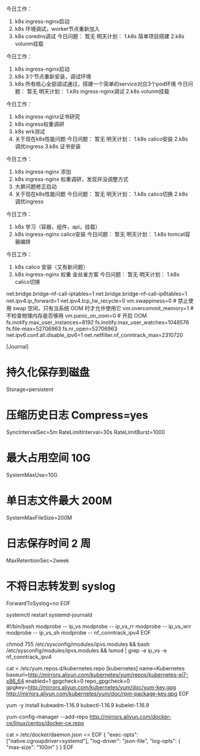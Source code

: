 

今日工作：           
1. k8s ingress-nginx启动
2. k8s 环境调试，worker节点重新加入
3. k8s coredns调试
今日问题：
暂无
明天计划：
1.k8s 简单项目搭建
2.k8s volunm挂载


今日工作：           
1. k8s ingress-nginx启动
2. k8s 3个节点重新安装，调试环境
3. k8s 所有核心全部调试通过，搭建一个简单的service对应3个pod环境
今日问题：
暂无
明天计划：
1.k8s ingress-nginx调试
2.k8s volunm挂载


今日工作：           
1. k8s ingress-nginx证书研究
2. k8s ingress权重调研
3. k8s wrk测试
4. 关于现在k8s性能问题
今日问题：
暂无
明天计划：
1.k8s calico安装
2.k8s 调优ingress
3.k8s 证书安装

今日工作：           
1. k8s ingress-nginx 添加
2. k8s ingress-nginx 权重调研，发现并没调整方式
3. 大屏问题修正启动
4. 关于现在k8s性能问题
今日问题：
暂无
明天计划：
1.k8s calico切换
2.k8s 调优ingress

今日工作：           
1. k8s 学习（容器，组件，api，挂载）
2. k8s ingress-nginx calico安装
今日问题：
暂无
明天计划：
1.k8s tomcat容器编排

今日工作：           
1. k8s calico 安装（又有新问题）
2. k8s ingress-nginx 权重 金丝雀方案
今日问题：
暂无
明天计划：
1.k8s calico切换





net.bridge.bridge-nf-call-iptables=1 
net.bridge.bridge-nf-call-ip6tables=1
net.ipv4.ip_forward=1
net.ipv4.tcp_tw_recycle=0
vm.swappiness=0 # 禁止使用 swap 空间，只有当系统 OOM 时才允许使用它 
vm.overcommit_memory=1 # 不检查物理内存是否够用
vm.panic_on_oom=0 # 开启 OOM 
fs.inotify.max_user_instances=8192 
fs.inotify.max_user_watches=1048576 
fs.file-max=52706963 
fs.nr_open=52706963 
net.ipv6.conf.all.disable_ipv6=1 
net.netfilter.nf_conntrack_max=2310720



[Journal]
# 持久化保存到磁盘
Storage=persistent
# 压缩历史日志 Compress=yes
SyncIntervalSec=5m RateLimitInterval=30s RateLimitBurst=1000
# 最大占用空间 10G 
SystemMaxUse=10G
# 单日志文件最大 200M 
SystemMaxFileSize=200M
# 日志保存时间 2 周 
MaxRetentionSec=2week
# 不将日志转发到 syslog 
ForwardToSyslog=no
EOF

systemctl restart systemd-journald



#!/bin/bash
modprobe -- ip_vs
modprobe -- ip_vs_rr
modprobe -- ip_vs_wrr
modprobe -- ip_vs_sh
modprobe -- nf_conntrack_ipv4
EOF



chmod 755 /etc/sysconfig/modules/ipvs.modules && bash /etc/sysconfig/modules/ipvs.modules && lsmod | grep -e ip_vs -e nf_conntrack_ipv4



cat <<EOF > /etc/yum.repos.d/kubernetes.repo
[kubernetes]
name=Kubernetes 
baseurl=http://mirrors.aliyun.com/kubernetes/yum/repos/kubernetes-el7-x86_64 
enabled=1
gpgcheck=0
repo_gpgcheck=0 
gpgkey=http://mirrors.aliyun.com/kubernetes/yum/doc/yum-key.gpg 
http://mirrors.aliyun.com/kubernetes/yum/doc/rpm-package-key.gpg 
EOF



yum -y install kubeadm-1.16.9 kubectl-1.16.9 kubelet-1.16.9


yum-config-manager --add-repo  http://mirrors.aliyun.com/docker-ce/linux/centos/docker-ce.repo


cat > /etc/docker/daemon.json << EOF 
{
  "exec-opts": ["native.cgroupdriver=systemd"], "log-driver": "json-file",
  "log-opts": {
    "max-size": "100m" 
  }
}
EOF


